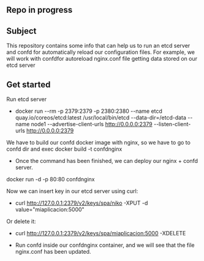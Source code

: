 ## Repo in progress

## Subject
This repository contains some info that can help us to run an etcd server and confd for automatically reload our configuration files. For example, we will work with confdfor autoreload nginx.conf file getting data stored on our etcd server

## Get started

 Run etcd server
*  docker run  --rm -p 2379:2379   -p 2380:2380 --name etcd quay.io/coreos/etcd:latest   /usr/local/bin/etcd   --data-dir=/etcd-data --name node1 --advertise-client-urls http://0.0.0.0:2379 --listen-client-urls http://0.0.0.0:2379

 We have to build our confd docker image with nginx, so we have to go to confd dir and exec docker build -t confdnginx
*  Once the command has been finished, we can deploy our nginx + confd server.

docker run -d -p 80:80 confdnginx 

 Now we can insert key in our etcd server using curl:
*  curl http://127.0.0.1:2379/v2/keys/spa/niko -XPUT -d value="miaplicacion:5000"

 Or delete it:

*  curl http://127.0.0.1:2379/v2/keys/spa/miaplicacion:5000 -XDELETE

*  Run confd inside our confdnginx container, and we will see that the file nginx.conf has been updated. 

